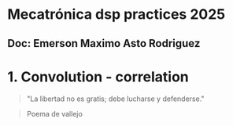 # Mecatrónica dsp practices 2025
## Doc: Emerson Maximo Asto Rodriguez

# 1. Convolution - correlation

> "La libertad no es gratis; debe lucharse y defenderse."

> Poema de vallejo
